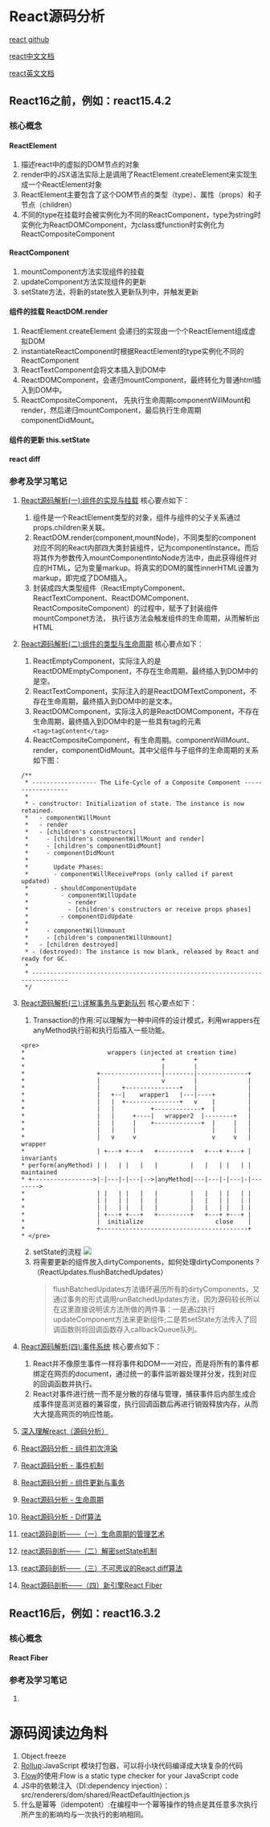 # React源码分析
[react github](https://github.com/facebook/react)

[react中文文档](https://react.docschina.org/)

[react英文文档](https://reactjs.org/)

## React16之前，例如：react15.4.2
### 核心概念
#### ReactElement
1. 描述react中的虚拟的DOM节点的对象
2. render中的JSX语法实际上是调用了ReactElement.createElement来实现生成一个ReactElement对象
3. ReactElement主要包含了这个DOM节点的类型（type）、属性（props）和子节点（children）
4. 不同的type在挂载时会被实例化为不同的ReactComponent，type为string时实例化为ReactDOMComponent，为class或function时实例化为ReactCompositeComponent
#### ReactComponent
1. mountComponent方法实现组件的挂载
2. updateComponent方法实现组件的更新
3. setState方法，将新的state放入更新队列中，并触发更新
#### 组件的挂载 ReactDOM.render
1. ReactElement.createElement 会递归的实现由一个个ReactElement组成虚拟DOM
2. instantiateReactComponent时根据ReactElement的type实例化不同的ReactComponent
3. ReactTextComponent会将文本插入到DOM中
4. ReactDOMComponent，会递归mountComponent，最终转化为普通html插入到DOM中。
5. ReactCompositeComponent， 先执行生命周期componentWillMount和render，然后递归mountComponent，最后执行生命周期componentDidMount。
#### 组件的更新 this.setState
#### react diff

### 参考及学习笔记
1. [React源码解析(一):组件的实现与挂载](https://juejin.im/post/5983dfbcf265da3e2f7f32de) 核心要点如下：    
    1. 组件是一个ReactElement类型的对象，组件与组件的父子关系通过props.children来关联。
    2. ReactDOM.render(component,mountNode)，不同类型的component对应不同的React内部四大类封装组件，记为componentInstance。而后将其作为参数传入mountComponentIntoNode方法中，由此获得组件对应的HTML，记为变量markup。将真实的DOM的属性innerHTML设置为markup，即完成了DOM插入。
    3. 封装成四大类型组件（ReactEmptyComponent、ReactTextComponent、ReactDOMComponent、ReactCompositeComponent）的过程中，赋予了封装组件mountComponet方法， 执行该方法会触发组件的生命周期，从而解析出HTML

2. [React源码解析(二):组件的类型与生命周期](https://juejin.im/post/59ca03b9518825177c60d10b) 核心要点如下：
    1. ReactEmptyComponent，实际注入的是ReactDOMEmptyComponent，不存在生命周期，最终插入到DOM中的是空。
    2. ReactTextComponent，实际注入的是ReactDOMTextComponent，不存在生命周期，最终插入到DOM中的是文本。
    3. ReactDOMComponent，实际注入的是ReactDOMComponent，不存在生命周期，最终插入到DOM中的是一些具有tag的元素```<tag>tagContent</tag>```
    4. ReactCompositeComponent，有生命周期。componentWillMount、render，componentDidMount。其中父组件与子组件的生命周期的关系如下图：
    ```
    /**
     * ------------------ The Life-Cycle of a Composite Component ------------------
     *
     * - constructor: Initialization of state. The instance is now retained.
     *   - componentWillMount
     *   - render
     *   - [children's constructors]
     *     - [children's componentWillMount and render]
     *     - [children's componentDidMount]
     *     - componentDidMount
     *
     *       Update Phases:
     *       - componentWillReceiveProps (only called if parent updated)
     *       - shouldComponentUpdate
     *         - componentWillUpdate
     *           - render
     *           - [children's constructors or receive props phases]
     *         - componentDidUpdate
     *
     *     - componentWillUnmount
     *     - [children's componentWillUnmount]
     *   - [children destroyed]
     * - (destroyed): The instance is now blank, released by React and ready for GC.
     *
     * -----------------------------------------------------------------------------
     */
    ```

3. [React源码解析(三):详解事务与更新队列](https://juejin.im/post/59cc4c4bf265da0648446ce0) 核心要点如下：
    1. Transaction的作用:可以理解为一种中间件的设计模式，利用wrappers在anyMethod执行前和执行后插入一些功能。
    ```
    <pre>
    *                       wrappers (injected at creation time)
    *                                      +        +
    *                                      |        |
    *                    +-----------------|--------|--------------+
    *                    |                 v        |              |
    *                    |      +---------------+   |              |
    *                    |   +--|    wrapper1   |---|----+         |
    *                    |   |  +---------------+   v    |         |
    *                    |   |          +-------------+  |         |
    *                    |   |     +----|   wrapper2  |--------+   |
    *                    |   |     |    +-------------+  |     |   |
    *                    |   |     |                     |     |   |
    *                    |   v     v                     v     v   | wrapper
    *                    | +---+ +---+   +---------+   +---+ +---+ | invariants
    * perform(anyMethod) | |   | |   |   |         |   |   | |   | | maintained
    * +----------------->|-|---|-|---|-->|anyMethod|---|---|-|---|-|-------->
    *                    | |   | |   |   |         |   |   | |   | |
    *                    | |   | |   |   |         |   |   | |   | |
    *                    | |   | |   |   |         |   |   | |   | |
    *                    | +---+ +---+   +---------+   +---+ +---+ |
    *                    |  initialize                    close    |
    *                    +-----------------------------------------+
    * </pre>

    ```
    2. setState的流程
    ![](https://user-gold-cdn.xitu.io/2018/3/1/161df93690f3abac?imageView2/0/w/1280/h/960/format/webp/ignore-error/1)
    3. 将需要更新的组件放入dirtyComponents，如何处理dirtyComponents？（ReactUpdates.flushBatchedUpdates）
        > flushBatchedUpdates方法循环遍历所有的dirtyComponents，又通过事务的形式调用runBatchedUpdates方法，因为源码较长所以在这里直接说明该方法所做的两件事：一是通过执行updateComponent方法来更新组件;二是若setState方法传入了回调函数则将回调函数存入callbackQueue队列。
4. [React源码解析(四):事件系统](https://juejin.im/post/5a0cf54ff265da43333df2c4) 核心要点如下：  
    1. React并不像原生事件一样将事件和DOM一一对应，而是将所有的事件都绑定在网页的document，通过统一的事件监听器处理并分发，找到对应的回调函数并执行。
    2. React对事件进行统一而不是分散的存储与管理，捕获事件后内部生成合成事件提高浏览器的兼容度，执行回调函数后再进行销毁释放内存，从而大大提高网页的响应性能。

5. [深入理解react（源码分析）](https://github.com/lanjingling0510/blog/issues/1)
6. [React源码分析 - 组件初次渲染](https://juejin.im/post/5a92e02d6fb9a0633d71f7f7)
7. [React源码分析 - 事件机制](https://juejin.im/post/5a92e120f265da4e9e307fea)
8. [React源码分析 - 组件更新与事务](https://juejin.im/post/5a92e234f265da4e6f1801e6)
9. [React源码分析 - 生命周期](https://juejin.im/post/5a92e2d65188257a6426bad0)
10. [React源码分析 - Diff算法](https://juejin.im/post/5aa163df518825557b4c4f0a)
11. [react源码剖析——（一）生命周期的管理艺术](https://www.jianshu.com/p/18523cdaf893)
12. [react源码剖析——（二）解密setState机制](https://www.jianshu.com/p/0cdaafe2a26e)
13. [react源码剖析——（三）不可思议的React diff算法](https://www.jianshu.com/p/ca44182828ae)
14. [React源码剖析——（四）新引擎React Fiber](https://www.jianshu.com/p/420b5c030e98)

## React16后，例如：react16.3.2
### 核心概念
#### React Fiber

### 参考及学习笔记
1. 

# 源码阅读边角料
1. Object.freeze
2. [Rollup](https://www.rollupjs.com/guide/zh):JavaScript 模块打包器，可以将小块代码编译成大块复杂的代码
3. [Flow](https://flow.org/en/)的使用:Flow is a static type checker for your JavaScript code
4. JS中的依赖注入（DI:dependency injection）：src/renderers/dom/shared/ReactDefaultInjection.js
5. 什么是幂等（idempotent）:在编程中一个幂等操作的特点是其任意多次执行所产生的影响均与一次执行的影响相同。

